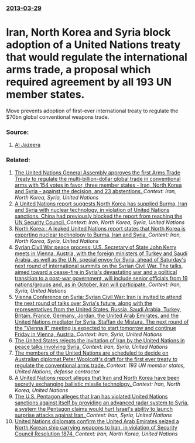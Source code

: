 ### [2013-03-29](/news/2013/03/29/index.md)

# Iran, North Korea and Syria block adoption of a United Nations treaty that would regulate the international arms trade, a proposal which required agreement by all 193 UN member states. 

Move prevents adoption of first-ever international treaty to regulate the $70bn global conventional weapons trade.


### Source:

1. [Al Jazeera](http://www.aljazeera.com/news/americas/2013/03/2013328202658934672.html)

### Related:

1. [The United Nations General Assembly approves the first Arms Trade Treaty to regulate the multi-billion-dollar global trade in conventional arms with 154 votes in favor, three member states - Iran, North Korea and Syria - against the decision, and 23 abstentions. ](/news/2013/04/2/the-united-nations-general-assembly-approves-the-first-arms-trade-treaty-to-regulate-the-multi-billion-dollar-global-trade-in-conventional-a.md) _Context: Iran, North Korea, Syria, United Nations_
2. [A United Nations report suggests North Korea has supplied Burma, Iran and Syria with nuclear technology, in violation of United Nations sanctions. China had previously blocked the report from reaching the UN Security Council. ](/news/2010/11/9/a-united-nations-report-suggests-north-korea-has-supplied-burma-iran-and-syria-with-nuclear-technology-in-violation-of-united-nations-sanc.md) _Context: Iran, North Korea, Syria, United Nations_
3. [North Korea:: A leaked United Nations report states that North Korea is exporting nuclear technology to Burma, Iran and Syria. ](/news/2010/05/28/north-korea-a-leaked-united-nations-report-states-that-north-korea-is-exporting-nuclear-technology-to-burma-iran-and-syria.md) _Context: Iran, North Korea, Syria, United Nations_
4. [Syrian Civil War peace process: U.S. Secretary of State John Kerry meets in Vienna, Austria, with the foreign ministers of Turkey and Saudi Arabia, as well as the U.N. special envoy for Syria, ahead of Saturday's next round of international summits on the Syrian Civil War. The talks, aimed toward a cease-fire in Syria's devastating war and a political transition to a post-war government, will include senior officials from 19 nations/groups and, as in October, Iran will participate. ](/news/2015/11/13/syrian-civil-war-peace-process-u-s-secretary-of-state-john-kerry-meets-in-vienna-austria-with-the-foreign-ministers-of-turkey-and-saudi.md) _Context: Iran, Syria, United Nations_
5. [Vienna Conference on Syria: Syrian Civil War: Iran is invited to attend the next round of talks over Syria's future, along with the representatives from the United States, Russia, Saudi Arabia, Turkey, Britain, France, Germany, Jordan, the United Arab Emirates, and the United Nations mediator for Syria, Staffan de Mistura. The next round of the "Vienna II" meeting is expected to start tomorrow and continue Friday in Vienna, Austria. ](/news/2015/10/27/vienna-conference-on-syria-syrian-civil-war-iran-is-invited-to-attend-the-next-round-of-talks-over-syria-s-future-along-with-the-represen.md) _Context: Iran, Syria, United Nations_
6. [The United States rejects the invitation of Iran by the United Nations in peace talks involving Syria. ](/news/2014/01/20/the-united-states-rejects-the-invitation-of-iran-by-the-united-nations-in-peace-talks-involving-syria.md) _Context: Iran, Syria, United Nations_
7. [The members of the United Nations are scheduled to decide on Australian diplomat Peter Woolcott's draft for the first ever treaty to regulate the conventional arms trade. ](/news/2013/03/28/the-members-of-the-united-nations-are-scheduled-to-decide-on-australian-diplomat-peter-woolcott-s-draft-for-the-first-ever-treaty-to-regulat.md) _Context: 193 UN member states, United Nations, defense contractor_
8. [A United Nations report alleges that Iran and North Korea have been secretly exchanging ballistic missile technology. ](/news/2011/05/15/a-united-nations-report-alleges-that-iran-and-north-korea-have-been-secretly-exchanging-ballistic-missile-technology.md) _Context: Iran, North Korea, United Nations_
9. [The U.S. Pentagon alleges that Iran has violated United Nations sanctions against itself by providing an advanced radar system to Syria, a system the Pentagon claims would hurt Israel's ability to launch surprise attacks against Iran. ](/news/2010/07/3/the-u-s-pentagon-alleges-that-iran-has-violated-united-nations-sanctions-against-itself-by-providing-an-advanced-radar-system-to-syria-a-s.md) _Context: Iran, Syria, United Nations_
10. [ United Nations diplomats confirm the United Arab Emirates seized a North Korean ship carrying weapons to Iran, in violation of Security Council Resolution 1874. ](/news/2009/08/28/united-nations-diplomats-confirm-the-united-arab-emirates-seized-a-north-korean-ship-carrying-weapons-to-iran-in-violation-of-security-cou.md) _Context: Iran, North Korea, United Nations_
